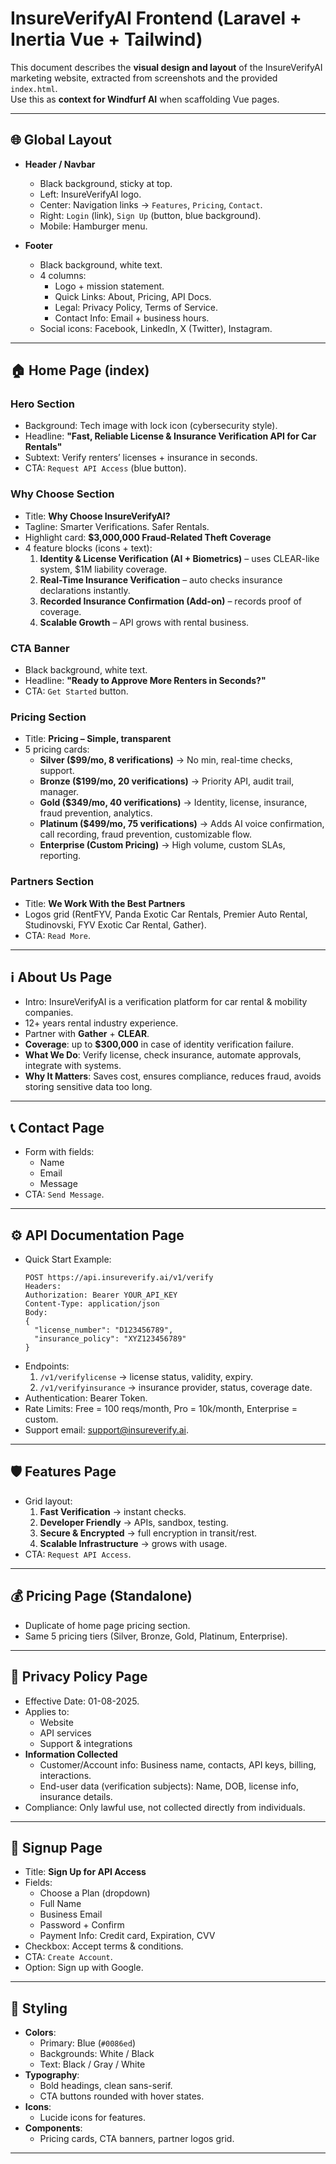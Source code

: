 # InsureVerifyAI Frontend (Laravel + Inertia Vue + Tailwind)

This document describes the **visual design and layout** of the InsureVerifyAI marketing website, extracted from screenshots and the provided `index.html`.  
Use this as **context for Windfurf AI** when scaffolding Vue pages.

---

## 🌐 Global Layout

- **Header / Navbar**
  - Black background, sticky at top.
  - Left: InsureVerifyAI logo.
  - Center: Navigation links → `Features`, `Pricing`, `Contact`.
  - Right: `Login` (link), `Sign Up` (button, blue background).
  - Mobile: Hamburger menu.

- **Footer**
  - Black background, white text.
  - 4 columns:
    - Logo + mission statement.
    - Quick Links: About, Pricing, API Docs.
    - Legal: Privacy Policy, Terms of Service.
    - Contact Info: Email + business hours.
  - Social icons: Facebook, LinkedIn, X (Twitter), Instagram.

---

## 🏠 Home Page (index)

### Hero Section
- Background: Tech image with lock icon (cybersecurity style).
- Headline: **"Fast, Reliable License & Insurance Verification API for Car Rentals"**
- Subtext: Verify renters’ licenses + insurance in seconds.
- CTA: `Request API Access` (blue button).

### Why Choose Section
- Title: **Why Choose InsureVerifyAI?**
- Tagline: Smarter Verifications. Safer Rentals.
- Highlight card: **$3,000,000 Fraud-Related Theft Coverage**
- 4 feature blocks (icons + text):
  1. **Identity & License Verification (AI + Biometrics)** – uses CLEAR-like system, $1M liability coverage.
  2. **Real-Time Insurance Verification** – auto checks insurance declarations instantly.
  3. **Recorded Insurance Confirmation (Add-on)** – records proof of coverage.
  4. **Scalable Growth** – API grows with rental business.

### CTA Banner
- Black background, white text.
- Headline: **"Ready to Approve More Renters in Seconds?"**
- CTA: `Get Started` button.

### Pricing Section
- Title: **Pricing – Simple, transparent**
- 5 pricing cards:
  - **Silver ($99/mo, 8 verifications)** → No min, real-time checks, support.
  - **Bronze ($199/mo, 20 verifications)** → Priority API, audit trail, manager.
  - **Gold ($349/mo, 40 verifications)** → Identity, license, insurance, fraud prevention, analytics.
  - **Platinum ($499/mo, 75 verifications)** → Adds AI voice confirmation, call recording, fraud prevention, customizable flow.
  - **Enterprise (Custom Pricing)** → High volume, custom SLAs, reporting.

### Partners Section
- Title: **We Work With the Best Partners**
- Logos grid (RentFYV, Panda Exotic Car Rentals, Premier Auto Rental, Studinovski, FYV Exotic Car Rental, Gather).
- CTA: `Read More`.

---

## ℹ️ About Us Page
- Intro: InsureVerifyAI is a verification platform for car rental & mobility companies.
- 12+ years rental industry experience.
- Partner with **Gather** + **CLEAR**.
- **Coverage**: up to **$300,000** in case of identity verification failure.
- **What We Do**: Verify license, check insurance, automate approvals, integrate with systems.
- **Why It Matters**: Saves cost, ensures compliance, reduces fraud, avoids storing sensitive data too long.

---

## 📞 Contact Page
- Form with fields:
  - Name
  - Email
  - Message
- CTA: `Send Message`.

---

## ⚙️ API Documentation Page
- Quick Start Example:
  ```http
  POST https://api.insureverify.ai/v1/verify
  Headers:
  Authorization: Bearer YOUR_API_KEY
  Content-Type: application/json
  Body:
  {
    "license_number": "D123456789",
    "insurance_policy": "XYZ123456789"
  }
  ```
- Endpoints:
  1. `/v1/verifylicense` → license status, validity, expiry.
  2. `/v1/verifyinsurance` → insurance provider, status, coverage date.
- Authentication: Bearer Token.
- Rate Limits: Free = 100 reqs/month, Pro = 10k/month, Enterprise = custom.
- Support email: support@insureverify.ai.

---

## 🛡️ Features Page
- Grid layout:
  1. **Fast Verification** → instant checks.
  2. **Developer Friendly** → APIs, sandbox, testing.
  3. **Secure & Encrypted** → full encryption in transit/rest.
  4. **Scalable Infrastructure** → grows with usage.
- CTA: `Request API Access`.

---

## 💰 Pricing Page (Standalone)
- Duplicate of home page pricing section.
- Same 5 pricing tiers (Silver, Bronze, Gold, Platinum, Enterprise).

---

## 🔐 Privacy Policy Page
- Effective Date: 01-08-2025.
- Applies to:
  - Website
  - API services
  - Support & integrations
- **Information Collected**
  - Customer/Account info: Business name, contacts, API keys, billing, interactions.
  - End-user data (verification subjects): Name, DOB, license info, insurance details.
- Compliance: Only lawful use, not collected directly from individuals.

---

## 📝 Signup Page
- Title: **Sign Up for API Access**
- Fields:
  - Choose a Plan (dropdown)
  - Full Name
  - Business Email
  - Password + Confirm
  - Payment Info: Credit card, Expiration, CVV
- Checkbox: Accept terms & conditions.
- CTA: `Create Account`.
- Option: Sign up with Google.

---

## 🎨 Styling
- **Colors**:
  - Primary: Blue (`#0086ed`)
  - Backgrounds: White / Black
  - Text: Black / Gray / White
- **Typography**:
  - Bold headings, clean sans-serif.
  - CTA buttons rounded with hover states.
- **Icons**:
  - Lucide icons for features.
- **Components**:
  - Pricing cards, CTA banners, partner logos grid.

---
